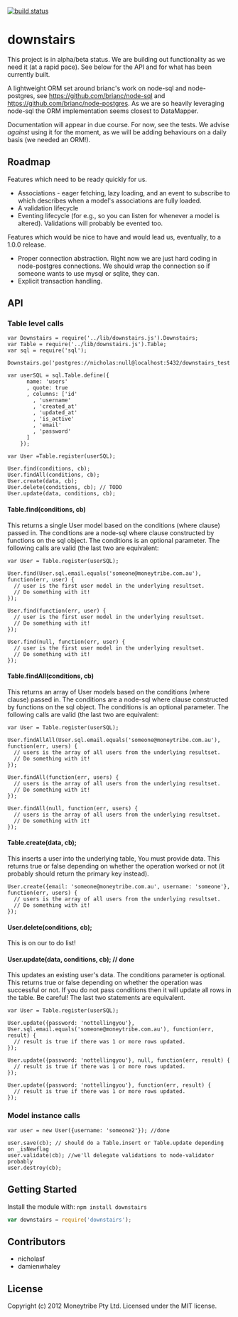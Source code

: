  [![build status](https://secure.travis-ci.org/moneytribeaustralia/downstairs.js.png)](http://travis-ci.org/moneytribeaustralia/downstairs.js)

# downstairs
This project is in alpha/beta status. We are building out functionality as we need it (at a rapid pace). See below for the API and for what has been currently built.

A lightweight ORM set around brianc's work on node-sql and node-postgres, see https://github.com/brianc/node-sql and https://github.com/brianc/node-postgres. As we are so heavily leveraging node-sql the ORM implementation seems closest to DataMapper.

Documentation will appear in due course. For now, see the tests. We advise *against* using it for the moment, as we will be adding behaviours on a daily basis (we needed an ORM!). 

## Roadmap

Features which need to be ready quickly for us. 

* Associations - eager fetching, lazy loading, and an event to subscribe to which describes when a model's associations are fully loaded.
* A validation lifecycle
* Eventing lifecycle (for e.g., so you can listen for whenever a model is altered). Validations will probably be evented too.

Features which would be nice to have and would lead us, eventually, to a 1.0.0 release.

* Proper connection abstraction. Right now we are just hard coding in node-postgres connections. We should wrap the connection so if someone wants to use mysql or sqlite, they can.
* Explicit transaction handling.  


## API

### Table level calls
```
var Downstairs = require('../lib/downstairs.js').Downstairs;
var Table = require('../lib/downstairs.js').Table;
var sql = require('sql');

Downstairs.go('postgres://nicholas:null@localhost:5432/downstairs_test'); 

var userSQL = sql.Table.define({
      name: 'users'
      , quote: true
      , columns: ['id' 
        , 'username' 
        , 'created_at'
        , 'updated_at'
        , 'is_active'
        , 'email'
        , 'password'
      ]
    });

var User =Table.register(userSQL);

User.find(conditions, cb);
User.findAll(conditions, cb);
User.create(data, cb);
User.delete(conditions, cb); // TODO
User.update(data, conditions, cb);
```

#### Table.find(conditions, cb)

This returns a single User model based on the conditions (where clause) passed in.
The conditions are a node-sql where clause constructed by functions on the sql object.
The conditions is an optional parameter. The following calls are valid (the last two
are equivalent:

```
var User = Table.register(userSQL);

User.find(User.sql.email.equals('someone@moneytribe.com.au'), function(err, user) {
  // user is the first user model in the underlying resultset.
  // Do something with it!
});

User.find(function(err, user) {
  // user is the first user model in the underlying resultset.
  // Do something with it!
});

User.find(null, function(err, user) {
  // user is the first user model in the underlying resultset.
  // Do something with it!
});
```

#### Table.findAll(conditions, cb)

This returns an array of User models based on the conditions (where clause) passed in.
The conditions are a node-sql where clause constructed by functions on the sql object.
The conditions is an optional parameter. The following calls are valid (the last two
are equivalent:

```
var User = Table.register(userSQL);

User.findAllAll(User.sql.email.equals('someone@moneytribe.com.au'), function(err, users) {
  // users is the array of all users from the underlying resultset.
  // Do something with it!
});

User.findAll(function(err, users) {
  // users is the array of all users from the underlying resultset.
  // Do something with it!
});

User.findAll(null, function(err, users) {
  // users is the array of all users from the underlying resultset.
  // Do something with it!
});
```

#### Table.create(data, cb);

This inserts a user into the underlying table, You must provide data. This returns true
or false depending on whether the operation worked or not (it probably should return the
primary key instead).

```
User.create({email: 'someone@moneytribe.com.au', username: 'someone'}, function(err, users) {
  // users is the array of all users from the underlying resultset.
  // Do something with it!
});
```

#### User.delete(conditions, cb);

This is on our to do list!

#### User.update(data, conditions, cb); // done

This updates an existing user's data. The conditions parameter is optional. This returns
true or false depending on whether the operation was successful or not. If you do not pass
conditions then it will update all rows in the table. Be careful! The last two statements
are equivalent.

```
var User = Table.register(userSQL);

User.update({password: 'nottellingyou'}, User.sql.email.equals('someone@moneytribe.com.au'), function(err, result) {
  // result is true if there was 1 or more rows updated.
});

User.update({password: 'nottellingyou'}, null, function(err, result) {
  // result is true if there was 1 or more rows updated.
});

User.update({password: 'nottellingyou'}, function(err, result) {
  // result is true if there was 1 or more rows updated.
});
```

### Model instance calls

```
var user = new User({username: 'someone2'}); //done

user.save(cb); // should do a Table.insert or Table.update depending on _isNewflag
user.validate(cb); //we'll delegate validations to node-validator probably
user.destroy(cb);
```

## Getting Started
Install the module with: `npm install downstairs`

```javascript
var downstairs = require('downstairs');
```

## Contributors
* nicholasf
* damienwhaley

## License
Copyright (c) 2012 Moneytribe Pty Ltd.
Licensed under the MIT license.
